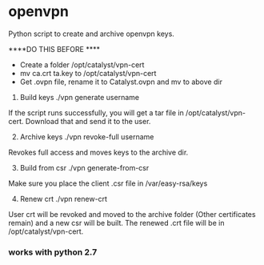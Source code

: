 # openvpn
Python script to create and archive openvpn keys.

****DO THIS BEFORE ****

 - Create  a folder /opt/catalyst/vpn-cert 
 - mv ca.crt ta.key to /opt/catalyst/vpn-cert
 - Get .ovpn file, rename it to Catalyst.ovpn and mv to above dir

1. Build keys
./vpn generate username

If the script runs successfully, you will get  a tar file in /opt/catalyst/vpn-cert. Download that and send it to the user.

2. Archive keys
./vpn revoke-full username

Revokes full access and moves keys to the archive dir.

3. Build from csr
./vpn generate-from-csr

Make sure you place the client .csr file in /var/easy-rsa/keys

4. Renew crt
./vpn renew-crt

User crt will be revoked and moved to the archive folder (Other certificates remain) and a new csr will be built. The renewed .crt file will be in /opt/catalyst/vpn-cert.

### works with python 2.7 ###
